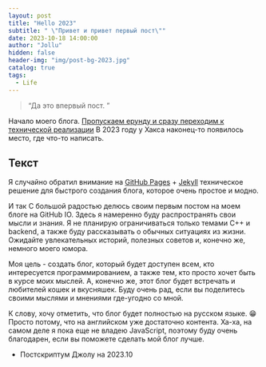 ```yaml
---
layout: post
title: "Hello 2023"
subtitle: " \"Привет и привет первый пост\""
date: 2023-10-18 14:00:00
author: "Jollu"
hidden: false
header-img: "img/post-bg-2023.jpg"
catalog: true
tags:
  - Life
---
```


> “Да это впервый пост. ”

Начало моего блога.
[Пропускаем ерунду и сразу переходим к технической реализации](#build)
В 2023 году у Хакса наконец-то появилось место, где что-то написать.

<p id = "build"></p>

## Текст

Я случайно обратил внимание на [GitHub Pages](https://pages.github.com/) + [Jekyll](http://jekyllrb.com/) техническое
решение для быстрого создания блога, которое очень простое и модно.


И так С большой радостью делюсь своим первым постом на моем блоге на GitHub IO. Здесь я намеренно буду
распространять свои мысли и знания. Я не планирую ограничиваться только темами C++ и backend, а также буду рассказывать
о обычных ситуациях из жизни. Ожидайте увлекательных историй, полезных советов и, конечно же, немного моего юмора.

Моя цель - создать блог, который будет доступен всем, кто интересуется программированием, а также тем, кто просто хочет
быть в курсе моих мыслей. А, конечно же, этот блог будет встречать и любителей кошек и вкусняшек. Буду очень рад, если
вы поделитесь своими мыслями и мнениями где-угодно со мной.

К слову, хочу отметить, что блог будет полностью на русском языке. 😁 Просто потому, что на английском уже достаточно
контента. Ха-ха, на самом деле я пока еще не владею JavaScript, поэтому буду очень благодарен, если вы поможете сделать
мой блог лучше.

- Постскриптум Джолу на 2023.10
